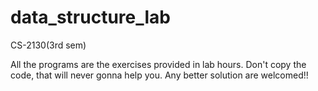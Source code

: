 # data_structure_lab
CS-2130(3rd sem)

All the programs are the exercises provided in lab hours.
Don't copy the code, that will never gonna help you.
Any better solution are welcomed!!
